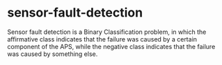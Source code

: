 # sensor-fault-detection
Sensor fault detection is a Binary Classification problem, in which the affirmative class indicates that the failure was caused by a certain component of the APS, while the negative class indicates that the failure was caused by something else.
